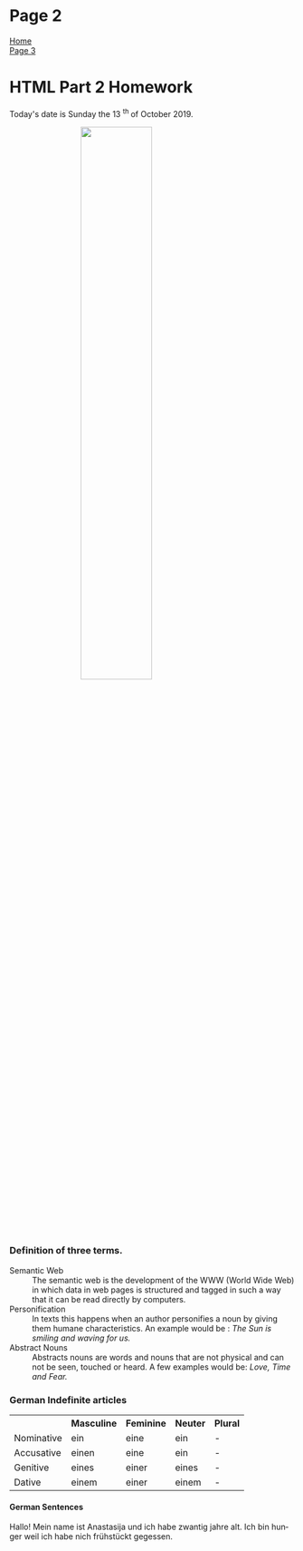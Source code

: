<h1> Page 2 </h1>
<p> 
  <a href="index.html">Home</a> <br> 
  <a href="page3.html">Page 3</a>
</p>
<h1> HTML Part 2 Homework </h1>
<p> Today's date is Sunday the 13 <sup> th </sup> of October 2019. </p>

<a href="https://upload.wikimedia.org/wikipedia/commons/3/39/Benisaf_Sunset.jpg" title="View Image Source"> 
 <img style="width:50%; border:1px purple;margin-left:25%;" src="https://upload.wikimedia.org/wikipedia/commons/3/39/Benisaf_Sunset.jpg"> </a>

<h3> Definition of three terms. </h3>
<dl> <dt> Semantic Web <dd> The semantic web is the development of the WWW (World Wide Web) in which data in web pages is structured and tagged in such a way that it can be read directly by computers. </dd> </dt>
<dt> Personification <dd> In texts this happens when an author personifies a noun by giving them humane characteristics. 
  An example would be : <em>The Sun is smiling and waving for us. </em> </dd> </dt>
<dt> Abstract Nouns <dd> Abstracts nouns are words and nouns that are not physical and can not be seen, touched or heard. A few examples would be:<em> Love, Time and Fear.</em> </dd> </dt> </dl>

<h3> German Indefinite articles</h3>
<table><tr><th> </th><th> Masculine </th> <th> Feminine </th> <th> Neuter </th><th> Plural</th> </tr>
  <tr><td> Nominative </td><td> ein </td> <td> eine</td> <td> ein</td><td> -</td></tr>
  <tr><td> Accusative</td><td>einen</td><td>eine</td><td>ein</td><td> -</td> </tr>
  <tr><td> Genitive </td><td>eines</td><td>einer</td><td>eines</td><td> -</td> </tr>
  <tr><td>Dative </td><td>einem</td><td>einer</td><td>einem</td><td> - </td> </tr>
  </table>
  
  <h4> German Sentences </h4>
 <p lang="de"> Hallo! Mein name ist Anastasija und ich habe zwantig jahre alt. Ich bin hunger weil ich habe nich frühstückt gegessen. </p>
  
